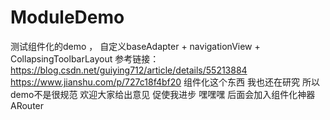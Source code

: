 # ModuleDemo
测试组件化的demo ， 自定义baseAdapter + navigationView + CollapsingToolbarLayout
参考链接：https://blog.csdn.net/guiying712/article/details/55213884
         https://www.jianshu.com/p/727c18f4bf20
组件化这个东西  我也还在研究  所以demo不是很规范 欢迎大家给出意见  促使我进步  嘿嘿嘿  后面会加入组件化神器ARouter
